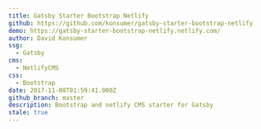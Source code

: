 ```yaml
---
title: Gatsby Starter Bootstrap Netlify
github: https://github.com/konsumer/gatsby-starter-bootstrap-netlify
demo: https://gatsby-starter-bootstrap-netlify.netlify.com/
author: David Konsumer
ssg:
  - Gatsby
cms:
  - NetlifyCMS
css:
  - Bootstrap
date: 2017-11-08T01:59:41.000Z
github_branch: master
description: Bootstrap and netlify CMS starter for Gatsby
stale: true
---
```


